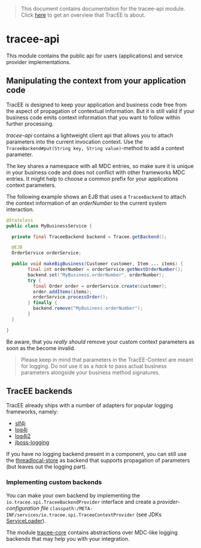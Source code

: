 > This document contains documentation for the tracee-api module. Click [here](/README.md) to get an overview that TracEE is about.

# tracee-api

This module contains the public api for users (applications) and service provider implementations.

## Manipulating the context from your application code

TracEE is designed to keep your application and business code free from the aspect of propagation of contextual information.
But it is still valid if your business code emits context information that you want to follow within further processing.

_tracee-api_ contains a lightweight client api that allows you to attach parameters into the current invocation context.
Use the `TraceeBackend#put(String key, String value)`-method to add a context parameter.

The key shares a namespace with all MDC entries, so make sure it is unique in your business code and does not conflict
with other frameworks MDC entries. It might help to choose a common prefix for your applications context parameters.

The following example shows an EJB that uses a `TraceeBackend` to attach the context information of an _orderNumber_ to the current system
interaction.

```java
@Stateless
public class MyBusinessService {

  private final TraceeBackend backend = Tracee.getBackend();

  @EJB
  OrderService orderService;

  public void makeBigBusiness(Customer customer, Item ... items) {
		final int orderNumber = orderService.getNextOrderNumber();
		backend.set("MyBusiness.orderNumber", orderNumber);
		try {
		  final Order order = orderService.create(customer);
		  order.addItems(items);
		  orderService.processOrder();
		} finally {
		  backend.remove("MyBusiness.orderNumber");
		}
  }

}
```
Be aware, that you _really should_ remove your custom context parameters as soon as the become invalid.

> Please keep in mind that parameters in the TracEE-Context are meant for logging. Do not use it as a _hack_ to pass
> actual business parameters alongside your business method signatures.

## TracEE backends

TracEE already ships with a number of adapters for popular logging frameworks, namely:

* [slf4j](/backend/slf4j)
* [log4j](/backend/log4j)
* [log4j2](/backend/log4j2)
* [jboss-logging](/backend/jboss-logging)

If you have no logging backend present in a component, you can still use the [threadlocal-store](/backend/threadlocal-store) as
backend that supports propagation of parameters (but leaves out the logging part).

### Implementing custom backends

You can make your own backend by implementing the `io.tracee.spi.TraceeBackendProvider` interface
and create a _provider-configuration file_ `classpath:/META-INF/services/io.tracee.spi.TraceeContextProvider`
(see JDKs [ServiceLoader](http://docs.oracle.com/javase/7/docs/api/java/util/ServiceLoader.html)).

The module [tracee-core](/core) contains abstractions over MDC-like logging backends that may help you with your integration.
